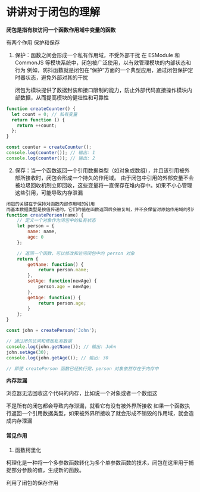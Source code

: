 # 讲讲对于闭包的理解

**闭包是指有权访问一个函数作用域中变量的函数**

有两个作用 保护和保存

1. 保护：函数之间会形成一个私有作用域，不受外部干扰
   在 ESModule 和 CommonJS 等模块系统中，闭包被广泛使用，以有效管理模块的内部状态和行为
   例如，防抖函数就是闭包在“保护”方面的一个典型应用，通过闭包保护定时器状态，避免外部对其的干扰

   闭包为模块提供了数据封装和接口限制的能力，防止外部代码直接操作模块内部数据，从而提高模块的健壮性和可靠性

```js
function createCounter() {
  let count = 0; // 私有变量
  return function () {
    return ++count;
  };
}

const counter = createCounter();
console.log(counter()); // 输出: 1
console.log(counter()); // 输出: 2
```

2. 保存：当一个函数返回一个引用数据类型（如对象或数组），并且该引用被外部所接收时，闭包会形成一个持久的作用域。
   由于闭包中引用的外部变量不会被垃圾回收机制立即回收，这些变量将一直保存在堆内存中。如果不小心管理这些引用，可能导致内存泄漏

```js
闭包的关键在于保持对函数内部作用域的引用
而基本数据类型是按值传递的，它们的值在函数返回后会被复制，并不会保留对原始作用域的引用
function createPerson(name) {
    // 定义一个对象作为闭包中的私有状态
    let person = {
        name: name,
        age: 0
    };

    // 返回一个函数，可以修改和访问闭包中的 person 对象
    return {
        getName: function() {
            return person.name;
        },
        setAge: function(newAge) {
            person.age = newAge;
        },
        getAge: function() {
            return person.age;
        }
    };
}

const john = createPerson('John');

// 通过闭包访问和修改私有数据
console.log(john.getName()); // 输出: John
john.setAge(30);
console.log(john.getAge()); // 输出: 30

// 即使 createPerson 函数已经执行完，person 对象依然存在于内存中

```

**内存泄漏**

浏览器无法回收这个代码的内存，比如说一个对象或者一个数组这

不是所有的闭包都会导致内存泄漏，就看它有没有被外界所接收
如果一个函数执行返回一个引用数据类型，如果被外界所接收了就会形成不销毁的作用域，就会造成内存泄漏

#### 常见作用

1. 函数柯里化

柯理化是一种将一个多参数函数转化为多个单参数函数的技术，闭包在这里用于捕捉部分参数的值，生成新的函数。

利用了闭包的保存作用
